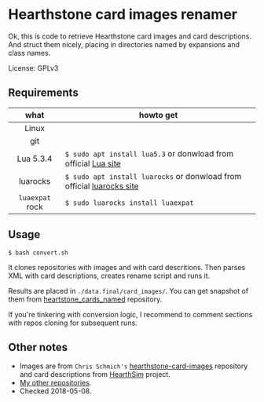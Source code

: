 # Hearthstone card images renamer

Ok, this is code to retrieve Hearthstone card images and card
descriptions. And struct them nicely, placing in directories
named by expansions and class names.

License: GPLv3

## Requirements

| what | howto get |
|:---:| --- |
| Linux| |
| git | |
| Lua 5.3.4 | `$ sudo apt install lua5.3` or donwload from official [Lua site](https://www.lua.org/download.html) |
| luarocks | `$ sudo apt install luarocks` or donwload from official [luarocks site](https://luarocks.org/) |
| `luaexpat` rock | `$ sudo luarocks install luaexpat` |

## Usage

`$ bash convert.sh`

It clones repositories with images and with card descritions.
Then parses XML with card descriptions, creates rename script and
runs it.

Results are placed in `./data.final/card_images/`. You can get snapshot of them from
[heartstone_cards_named](https://github.com/martin-eden/hearthstone_cards_named) repository.

If you're tinkering with conversion logic, I recommend to comment
sections with repos cloning for subsequent runs.


## Other notes

* Images are from `Chris Schmich's` [hearthstone-card-images](https://github.com/schmich/hearthstone-card-images) repository and card descriptions from [HearthSim](https://github.com/HearthSim/hsdata) project.
* [My other repositories](https://github.com/martin-eden/contents).
* Checked 2018-05-08.
